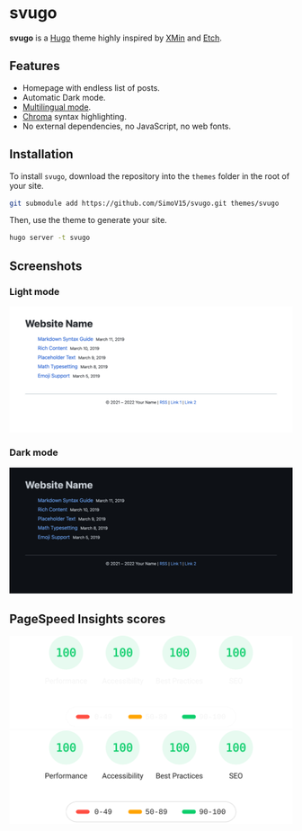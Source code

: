 # svugo

**svugo** is a [Hugo](https://gohugo.io/) theme highly inspired by [XMin](https://github.com/yihui/hugo-xmin) and [Etch](https://github.com/LukasJoswiak/etch).

## Features

* Homepage with endless list of posts.
* Automatic Dark mode.
* [Multilingual mode](https://gohugo.io/content-management/multilingual/).
* [Chroma](https://gohugo.io/content-management/syntax-highlighting/) syntax highlighting.
* No external dependencies, no JavaScript, no web fonts.

## Installation

To install `svugo`, download the repository into the `themes` folder in the root of your site.

```bash
git submodule add https://github.com/SimoV15/svugo.git themes/svugo
```

Then, use the theme to generate your site.

```bash
hugo server -t svugo
```

## Screenshots

### Light mode

![Screenshot](images/screenshot_light.png)

### Dark mode

![Screenshot](images/screenshot_dark.png)

## PageSpeed Insights scores

![Pagespeed](images/pagespeed_dark.svg#gh-dark-mode-only)
![Pagespeed](images/pagespeed_light.svg#gh-light-mode-only)
